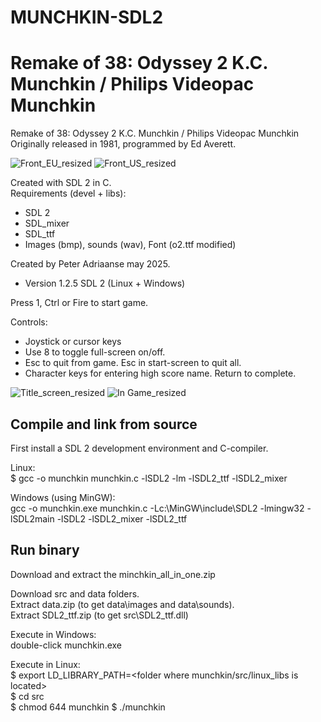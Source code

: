 # MUNCHKIN-SDL2
Remake of 38: Odyssey 2 K.C. Munchkin / Philips Videopac Munchkin
==================================================================

Remake of 38: Odyssey 2 K.C. Munchkin / Philips Videopac Munchkin
Originally released in 1981, programmed by Ed Averett.  


![Front_EU_resized](https://github.com/user-attachments/assets/1b689f52-96f4-491d-a65b-a9b82df61858) ![Front_US_resized](https://github.com/user-attachments/assets/0c20c7f1-c6b4-47c8-8a5d-9e2d7b18a3f0)


Created with SDL 2 in C.          
Requirements (devel + libs):
- SDL 2 
- SDL_mixer
- SDL_ttf
- Images (bmp), sounds (wav), Font (o2.ttf modified)

Created by Peter Adriaanse may 2025.
- Version 1.2.5  SDL 2 (Linux + Windows)

Press 1, Ctrl or Fire to start game.

Controls:  
- Joystick or cursor keys
- Use 8 to toggle full-screen on/off.  
- Esc to quit from game. Esc in start-screen to quit all.  
- Character keys for entering high score name. Return to complete.
  

![Title_screen_resized](https://github.com/user-attachments/assets/9cff1338-fbda-479c-b107-3fdea71ddf85)  ![In Game_resized](https://github.com/user-attachments/assets/6f2c1e94-6cd6-41b5-9e3c-008800284cb1)



Compile and link from source
-----------------------------
First install a SDL 2 development environment and C-compiler.

Linux:  
$  gcc -o munchkin munchkin.c -lSDL2 -lm -lSDL2_ttf -lSDL2_mixer

Windows (using MinGW):  
gcc -o munchkin.exe munchkin.c -Lc:\MinGW\include\SDL2 -lmingw32 -lSDL2main -lSDL2 -lSDL2_mixer -lSDL2_ttf

Run binary
------------
Download and extract the minchkin_all_in_one.zip  
  
Download src and data folders.   
Extract data.zip (to get data\images and data\sounds).  
Extract SDL2_ttf.zip (to get src\SDL2_ttf.dll)  

Execute in Windows:   
double-click munchkin.exe

Execute in Linux:   
$ export LD_LIBRARY_PATH=<folder where munchkin/src/linux_libs is located>  
$ cd src  
$ chmod 644 munchkin
$ ./munchkin

